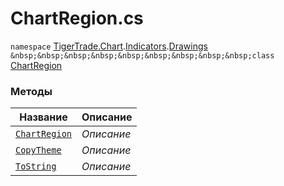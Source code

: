 
# ChartRegion.cs
`namespace` [TigerTrade.Chart](../../../../TigerTrade.Chart.md).[Indicators](../../../../TigerTrade.Chart/Indicators.md).[Drawings](../../../../TigerTrade.Chart/Indicators/Drawings.md)  
`&nbsp;&nbsp;&nbsp;&nbsp;&nbsp;&nbsp;&nbsp;&nbsp;&nbsp;class` [ChartRegion](../ChartRegion.cs.md)

### Методы
| Название | Описание |
| --- | --- |
| [`ChartRegion`](./Методы/ChartRegion.md) | *Описание* |
| [`CopyTheme`](./Методы/CopyTheme.md) | *Описание* |
| [`ToString`](./Методы/ToString.md) | *Описание* |
